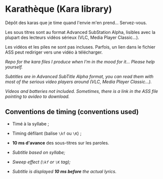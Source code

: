 # Karathèque (Kara library)

Dépôt des karas que je time quand l'envie m'en prend... Servez-vous.

Les sous titres sont au format Advanced SubStation Alpha, lisibles avec la plupart des lecteurs vidéos sérieux (VLC, Media Player Classic...).

Les vidéos et les piles ne sont pas incluses. Parfois, un lien dans le fichier ASS peut rediriger vers une vidéo à télécharger.

*Repo for the kara files I produce when I'm in the mood for it... Please help yourself.*

*Subtitles are in Advanced SubTitle Alpha format, you can read them with most of the serious video players around (VLC, Media Player Classic...).*

*Videos and batteries not included. Sometimes, there is a link in the ASS file pointing to avideo to download.*

## Conventions de timing (conventions used)

* Timé à la syllabe ;
* Timing défilant (balise `\kf` ou `\K`) ;
* **10 ms d'avance** des sous-titres sur les paroles.

* *Subtitle based on syllabe;*
* *Sweep effect (`\kf` or `\K` tag);*
* *Subtitle is displayed **10 ms before** the actual lyrics.*
